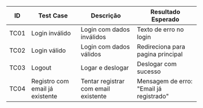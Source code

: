 | ID   | Test Case                          | Descrição                                | Resultado Esperado                      |
|------|------------------------------------|------------------------------------------|-----------------------------------------|
| TC01 | Login inválido                     | Login com dados inválidos                | Texto de erro no login                  |
| TC02 | Login válido                       | Login com dados válidos                  | Redireciona para pagina principal       |
| TC03 | Logout                             | Logar e deslogar                         | Deslogar com sucesso                    |
| TC04 | Registro com email já existente    | Tentar registrar com email existente     | Mensagem de erro: "Email já registrado" |

